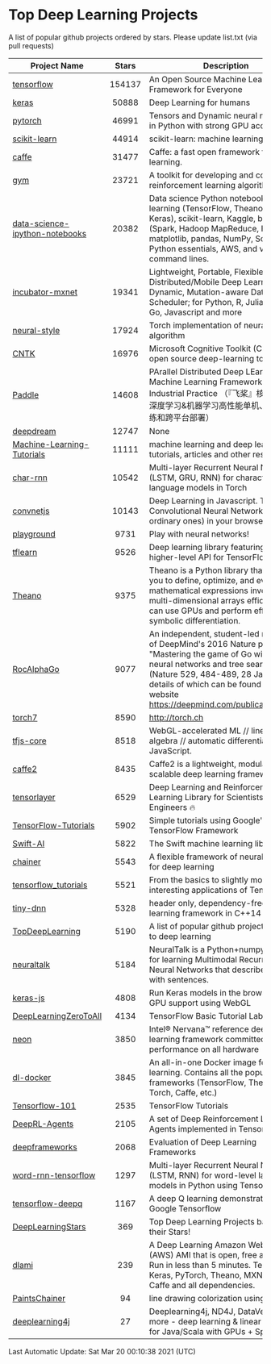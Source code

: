 # Top Deep Learning Projects
A list of popular github projects ordered by stars.
Please update list.txt (via pull requests)

|Project Name| Stars | Description |
| ---------- |:-----:| ----------- |
| [tensorflow](https://github.com/tensorflow/tensorflow) | 154137 | An Open Source Machine Learning Framework for Everyone |
| [keras](https://github.com/keras-team/keras) | 50888 | Deep Learning for humans |
| [pytorch](https://github.com/pytorch/pytorch) | 46991 | Tensors and Dynamic neural networks in Python with strong GPU acceleration |
| [scikit-learn](https://github.com/scikit-learn/scikit-learn) | 44914 | scikit-learn: machine learning in Python |
| [caffe](https://github.com/BVLC/caffe) | 31477 | Caffe: a fast open framework for deep learning. |
| [gym](https://github.com/openai/gym) | 23721 | A toolkit for developing and comparing reinforcement learning algorithms. |
| [data-science-ipython-notebooks](https://github.com/donnemartin/data-science-ipython-notebooks) | 20382 | Data science Python notebooks: Deep learning (TensorFlow, Theano, Caffe, Keras), scikit-learn, Kaggle, big data (Spark, Hadoop MapReduce, HDFS), matplotlib, pandas, NumPy, SciPy, Python essentials, AWS, and various command lines. |
| [incubator-mxnet](https://github.com/apache/incubator-mxnet) | 19341 | Lightweight, Portable, Flexible Distributed/Mobile Deep Learning with Dynamic, Mutation-aware Dataflow Dep Scheduler; for Python, R, Julia, Scala, Go, Javascript and more |
| [neural-style](https://github.com/jcjohnson/neural-style) | 17924 | Torch implementation of neural style algorithm |
| [CNTK](https://github.com/microsoft/CNTK) | 16976 | Microsoft Cognitive Toolkit (CNTK), an open source deep-learning toolkit |
| [Paddle](https://github.com/PaddlePaddle/Paddle) | 14608 | PArallel Distributed Deep LEarning: Machine Learning Framework from Industrial Practice （『飞桨』核心框架，深度学习&机器学习高性能单机、分布式训练和跨平台部署） |
| [deepdream](https://github.com/google/deepdream) | 12747 | None |
| [Machine-Learning-Tutorials](https://github.com/ujjwalkarn/Machine-Learning-Tutorials) | 11111 | machine learning and deep learning tutorials, articles and other resources  |
| [char-rnn](https://github.com/karpathy/char-rnn) | 10542 | Multi-layer Recurrent Neural Networks (LSTM, GRU, RNN) for character-level language models in Torch |
| [convnetjs](https://github.com/karpathy/convnetjs) | 10143 | Deep Learning in Javascript. Train Convolutional Neural Networks (or ordinary ones) in your browser. |
| [playground](https://github.com/tensorflow/playground) | 9731 | Play with neural networks! |
| [tflearn](https://github.com/tflearn/tflearn) | 9526 | Deep learning library featuring a higher-level API for TensorFlow. |
| [Theano](https://github.com/Theano/Theano) | 9375 | Theano is a Python library that allows you to define, optimize, and evaluate mathematical expressions involving multi-dimensional arrays efficiently. It can use GPUs and perform efficient symbolic differentiation. |
| [RocAlphaGo](https://github.com/Rochester-NRT/RocAlphaGo) | 9077 | An independent, student-led replication of DeepMind's 2016 Nature publication, "Mastering the game of Go with deep neural networks and tree search" (Nature 529, 484-489, 28 Jan 2016), details of which can be found on their website https://deepmind.com/publications.html. |
| [torch7](https://github.com/torch/torch7) | 8590 | http://torch.ch |
| [tfjs-core](https://github.com/tensorflow/tfjs-core) | 8518 | WebGL-accelerated ML // linear algebra // automatic differentiation for JavaScript. |
| [caffe2](https://github.com/facebookarchive/caffe2) | 8435 | Caffe2 is a lightweight, modular, and scalable deep learning framework. |
| [tensorlayer](https://github.com/tensorlayer/tensorlayer) | 6529 | Deep Learning and Reinforcement Learning Library for Scientists and Engineers 🔥 |
| [TensorFlow-Tutorials](https://github.com/nlintz/TensorFlow-Tutorials) | 5902 | Simple tutorials using Google's TensorFlow Framework |
| [Swift-AI](https://github.com/Swift-AI/Swift-AI) | 5822 | The Swift machine learning library. |
| [chainer](https://github.com/chainer/chainer) | 5543 | A flexible framework of neural networks for deep learning |
| [tensorflow_tutorials](https://github.com/pkmital/tensorflow_tutorials) | 5521 | From the basics to slightly more interesting applications of Tensorflow |
| [tiny-dnn](https://github.com/tiny-dnn/tiny-dnn) | 5328 | header only, dependency-free deep learning framework in C++14 |
| [TopDeepLearning](https://github.com/aymericdamien/TopDeepLearning) | 5190 | A list of popular github projects related to deep learning |
| [neuraltalk](https://github.com/karpathy/neuraltalk) | 5184 | NeuralTalk is a Python+numpy project for learning Multimodal Recurrent Neural Networks that describe images with sentences. |
| [keras-js](https://github.com/transcranial/keras-js) | 4808 | Run Keras models in the browser, with GPU support using WebGL |
| [DeepLearningZeroToAll](https://github.com/hunkim/DeepLearningZeroToAll) | 4134 | TensorFlow Basic Tutorial Labs |
| [neon](https://github.com/NervanaSystems/neon) | 3850 | Intel® Nervana™ reference deep learning framework committed to best performance on all hardware |
| [dl-docker](https://github.com/floydhub/dl-docker) | 3845 | An all-in-one Docker image for deep learning. Contains all the popular DL frameworks (TensorFlow, Theano, Torch, Caffe, etc.) |
| [Tensorflow-101](https://github.com/sjchoi86/Tensorflow-101) | 2535 | TensorFlow Tutorials |
| [DeepRL-Agents](https://github.com/awjuliani/DeepRL-Agents) | 2105 | A set of Deep Reinforcement Learning Agents implemented in Tensorflow. |
| [deepframeworks](https://github.com/zer0n/deepframeworks) | 2068 | Evaluation of Deep Learning Frameworks |
| [word-rnn-tensorflow](https://github.com/hunkim/word-rnn-tensorflow) | 1297 | Multi-layer Recurrent Neural Networks (LSTM, RNN) for word-level language models in Python using TensorFlow. |
| [tensorflow-deepq](https://github.com/siemanko/tensorflow-deepq) | 1167 | A deep Q learning demonstration using Google Tensorflow |
| [DeepLearningStars](https://github.com/hunkim/DeepLearningStars) | 369 | Top Deep Learning Projects based on their Stars! |
| [dlami](https://github.com/ritchieng/dlami) | 239 | A Deep Learning Amazon Web Service (AWS) AMI that is open, free and works. Run in less than 5 minutes. TensorFlow, Keras, PyTorch, Theano, MXNet, CNTK, Caffe and all dependencies. |
| [PaintsChainer](https://github.com/taizan/PaintsChainer) | 94 | line drawing colorization using chainer |
| [deeplearning4j](https://github.com/deeplearning4j/deeplearning4j) | 27 | Deeplearning4j, ND4J, DataVec and more - deep learning & linear algebra for Java/Scala with GPUs + Spark |

Last Automatic Update: Sat Mar 20 00:10:38 2021 (UTC)
